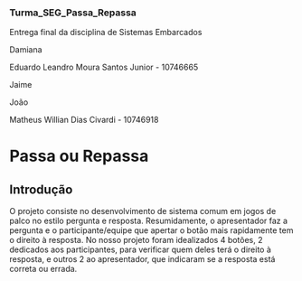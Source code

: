 ### Turma_SEG_Passa_Repassa
Entrega final da disciplina de Sistemas Embarcados

Damiana

Eduardo Leandro Moura Santos Junior - 10746665

Jaime

João

Matheus Willian Dias Civardi - 10746918

# Passa ou Repassa

## Introdução
O projeto consiste no desenvolvimento de sistema comum em jogos de palco no estilo pergunta e resposta. Resumidamente, o apresentador faz a pergunta e o participante/equipe que apertar o botão mais rapidamente tem o direito à resposta. No nosso projeto foram idealizados 4 botões, 2 dedicados aos participantes, para verificar quem deles terá o direito à resposta, e outros 2 ao apresentador, que indicaram se a resposta está correta ou errada.


